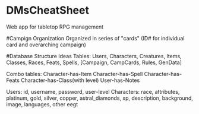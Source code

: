 # DMsCheatSheet
Web app for tabletop RPG management

#Campign Organization
Organized in series of "cards"
(ID# for individual card and overarching campaign)

#Database Structure Ideas
Tables: Users, Characters, Creatures, Items, Classes, Races, Feats, Spells, [Campaign, CampCards, Rules, GenData]

Combo tables:
Character-has-Item
Character-has-Spell
Character-has-Feats
Character-has-Class(with level)
User-has-Notes


Users: id, username, password, user-level
Characters: race, attributes, platinum, gold, silver, copper, astral_diamonds, xp, description, background, image, languages, other
eegt
